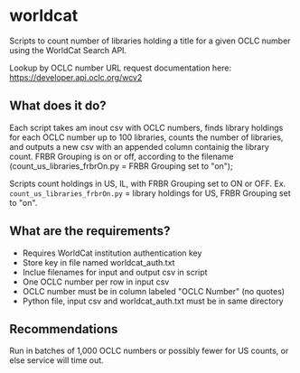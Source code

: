 # worldcat
Scripts to count number of libraries holding a title for a given OCLC number using the WorldCat Search API. 

Lookup by OCLC number URL request documentation here: https://developer.api.oclc.org/wcv2

## What does it do?
Each script takes am inout csv with OCLC numbers, finds library holdings for each OCLC number up to 100 libraries, counts the number of libraries, and outputs a new csv with an appended column containig the library count. FRBR Grouping is on or off, according to the filename (count_us_libraries_frbrOn.py = FRBR Grouping set to "on");

Scripts count holdings in US, IL, with FRBR Grouping set to ON or OFF. Ex. `count_us_libraries_frbrOn.py` = library holdings for US, FRBR Grouping set to "on".

## What are the requirements?
* Requires WorldCat institution authentication key
* Store key in file named worldcat_auth.txt
* Inclue filenames for input and output csv in script
* One OCLC number per row in input csv
* OCLC number must be in column labeled "OCLC Number" (no quotes)
* Python file, input csv and worldcat_auth.txt must be in same directory

## Recommendations
Run in batches of 1,000 OCLC numbers or possibly fewer for US counts, or else service will time out.
